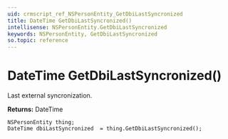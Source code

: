 ```yaml
---
uid: crmscript_ref_NSPersonEntity_GetDbiLastSyncronized
title: DateTime GetDbiLastSyncronized()
intellisense: NSPersonEntity.GetDbiLastSyncronized
keywords: NSPersonEntity, GetDbiLastSyncronized
so.topic: reference
---
```


# DateTime GetDbiLastSyncronized()

Last external syncronization.

**Returns:** DateTime

```crmscript
NSPersonEntity thing;
DateTime dbiLastSyncronized  = thing.GetDbiLastSyncronized();
```

